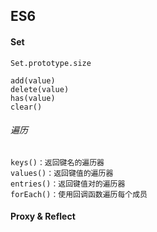 ## ES6  
#### Set  

	Set.prototype.size

	add(value)
	delete(value)
	has(value)
	clear()

###### 遍历  

	keys()：返回键名的遍历器
	values()：返回键值的遍历器
	entries()：返回键值对的遍历器
	forEach()：使用回调函数遍历每个成员

#### Proxy & Reflect